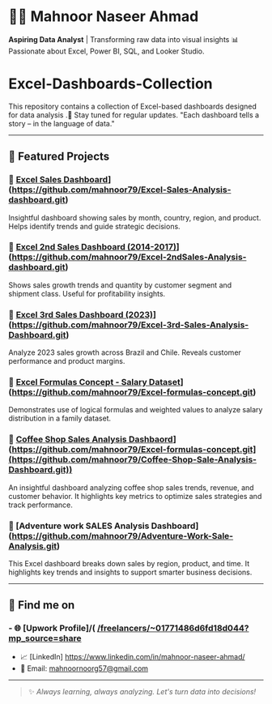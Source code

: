 
# 👩‍💻 Mahnoor Naseer Ahmad

**Aspiring Data Analyst** | Transforming raw data into visual insights 📊  
Passionate about Excel, Power BI, SQL, and Looker Studio.

# Excel-Dashboards-Collection
This repository contains a collection of Excel-based dashboards designed for data analysis .🚀 Stay tuned for regular updates.  "Each dashboard tells a story – in the language of data."

---

## 📌 Featured Projects

### 🔷 [Excel Sales Dashboard](https://github.com/mahnoor79/Excel-Sales-Analysis-dashboard)] (https://github.com/mahnoor79/Excel-Sales-Analysis-dashboard.git)
Insightful dashboard showing sales by month, country, region, and product. Helps identify trends and guide strategic decisions.


### 🔷 [Excel 2nd Sales Dashboard (2014-2017)](https://github.com/mahnoor79/Excel-2ndSales-Analysis-dashboard)] (https://github.com/mahnoor79/Excel-2ndSales-Analysis-dashboard.git)
Shows sales growth trends and quantity by customer segment and shipment class. Useful for profitability insights.

### 🔷 [Excel 3rd Sales Dashboard (2023)](https://github.com/mahnoor79/Excel-3rd-Sales-Analysis-Dashboard)] (https://github.com/mahnoor79/Excel-3rd-Sales-Analysis-Dashboard.git)
Analyze 2023 sales growth across Brazil and Chile. Reveals customer performance and product margins.

### 🔷 [Excel Formulas Concept - Salary Dataset](https://github.com/mahnoor79/Excel-formulas-concept)](https://github.com/mahnoor79/Excel-formulas-concept.git)
Demonstrates use of logical formulas and weighted values to analyze salary distribution in a family dataset.

### 🔷 [Coffee Shop Sales Analysis Dashbaord]([https://github.com/mahnoor79/Excel-formulas-concept)](https://github.com/mahnoor79/Excel-formulas-concept.git](https://github.com/mahnoor79/Coffee-Shop-Sale-Analysis-Dashboard.git))
An insightful dashboard analyzing coffee shop sales trends, revenue, and customer behavior. It highlights key metrics to optimize sales strategies and track performance.

### 🔷 [Adventure work SALES Analysis Dashboard] (https://github.com/mahnoor79/Adventure-Work-Sale-Analysis.git)
This Excel dashboard breaks down sales by region, product, and time. It highlights key trends and insights to support smarter business decisions.

---

## 🔗 Find me on

### - 🌐 [Upwork Profile]/( [/freelancers/~01771486d6fd18d044?mp_source=share](https://www.upwork.com/freelancers/~01771486d6fd18d044)
- 📈 [LinkedIn] https://www.linkedin.com/in/mahnoor-naseer-ahmad/
- 📩 Email: mahnoornoorg57@gmail.com

---

> ✨ *Always learning, always analyzing. Let's turn data into decisions!*  

